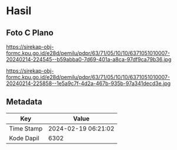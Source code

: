 # Hasil

## Foto C Plano

https://sirekap-obj-formc.kpu.go.id/e28d/pemilu/pdpr/63/71/05/10/10/6371051010007-20240214-224545--b59abba0-7d69-401a-a8ca-97df9ca79b36.jpg

https://sirekap-obj-formc.kpu.go.id/e28d/pemilu/pdpr/63/71/05/10/10/6371051010007-20240214-225858--1e5a9c7f-4d2a-467b-935b-97a341decd3e.jpg


## Metadata

| Key        | Value               |
| ---------- | ------------------- |
| Time Stamp | 2024-02-19 06:21:02 |
| Kode Dapil | 6302                |




